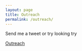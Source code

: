```yaml
---
layout: page
title: Outreach
permalink: /outreach/
---
```


Send me a tweet or try looking try

[Outreach](https://wiki.cam.ac.uk/ajmorris/Outreach)
